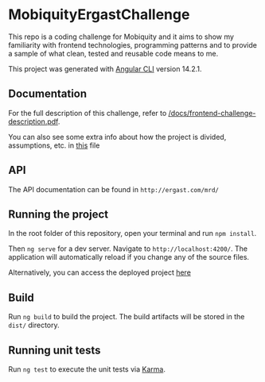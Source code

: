 # MobiquityErgastChallenge

This repo is a coding challenge for Mobiquity and it aims to show my familiarity with frontend technologies, programming patterns and to provide a sample of what clean, tested and reusable code means to me.

This project was generated with [Angular CLI](https://github.com/angular/angular-cli) version 14.2.1.

## Documentation

For the full description of this challenge, refer to [/docs/frontend-challenge-description.pdf](https://github.com/raphaelmatori/mobiquity-ergast-challenge/blob/main/docs/frontend-challenge-description.pdf).

You can also see some extra info about how the project is divided, assumptions, etc. in [this](https://github.com/raphaelmatori/mobiquity-ergast-challenge/blob/main/docs/project-info.pdf) file

## API

The API documentation can be found in `http://ergast.com/mrd/`

## Running the project

In the root folder of this repository, open your terminal and run `npm install`.

Then `ng serve` for a dev server. Navigate to `http://localhost:4200/`. The application will automatically reload if you change any of the source files.

Alternatively, you can access the deployed project [here](https://raphaelmatori.github.io/mobiquity-ergast-challenge)

## Build

Run `ng build` to build the project. The build artifacts will be stored in the `dist/` directory.

## Running unit tests

Run `ng test` to execute the unit tests via [Karma](https://karma-runner.github.io).
